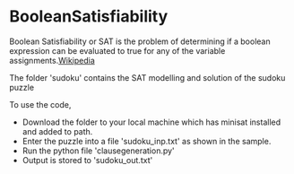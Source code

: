 # BooleanSatisfiability

Boolean Satisfiability or SAT is the problem of determining if a boolean expression can be evaluated to true for any of the variable assignments.[Wikipedia](https://en.wikipedia.org/wiki/Boolean_satisfiability_problem)

The folder 'sudoku' contains the SAT modelling and solution of the sudoku puzzle

To use the code, 
* Download the folder to your local machine which has minisat installed and added to path.
* Enter the puzzle into a file 'sudoku_inp.txt' as shown in the sample.
* Run the python file 'clausegeneration.py'
* Output is stored to 'sudoku_out.txt'




